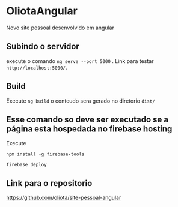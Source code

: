 # OliotaAngular

Novo site pessoal desenvolvido em angular

## Subindo o servidor

execute o comando `ng serve --port 5000` . Link para testar `http://localhost:5000/`.

## Build

Execute `ng build` o conteudo sera gerado no diretorio `dist/`

## Esse comando so deve ser executado se a página esta hospedada no firebase hosting

Execute 

`npm install -g firebase-tools`

`firebase deploy`

## Link para o repositorio

<https://github.com/oliota/site-pessoal-angular>
